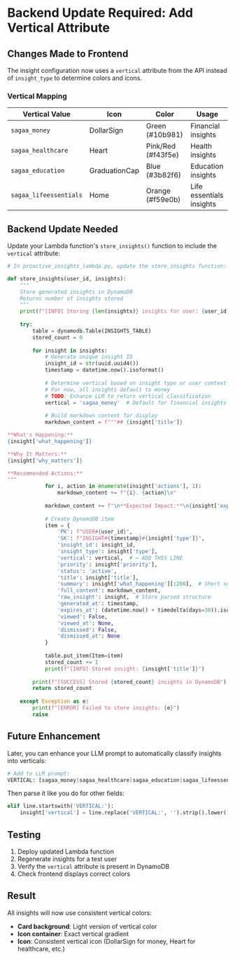 # Backend Update Required: Add Vertical Attribute

## Changes Made to Frontend

The insight configuration now uses a `vertical` attribute from the API instead of `insight_type` to determine colors and icons.

### Vertical Mapping

| Vertical Value | Icon | Color | Usage |
|---------------|------|-------|-------|
| `sagaa_money` | DollarSign | Green (#10b981) | Financial insights |
| `sagaa_healthcare` | Heart | Pink/Red (#f43f5e) | Health insights |
| `sagaa_education` | GraduationCap | Blue (#3b82f6) | Education insights |
| `sagaa_lifeessentials` | Home | Orange (#f59e0b) | Life essentials insights |

## Backend Update Needed

Update your Lambda function's `store_insights()` function to include the `vertical` attribute:

```python
# In proactive_insights_lambda.py, update the store_insights function:

def store_insights(user_id, insights):
    """
    Store generated insights in DynamoDB
    Returns number of insights stored
    """
    print(f"[INFO] Storing {len(insights)} insights for user: {user_id}")
    
    try:
        table = dynamodb.Table(INSIGHTS_TABLE)
        stored_count = 0
        
        for insight in insights:
            # Generate unique insight ID
            insight_id = str(uuid.uuid4())
            timestamp = datetime.now().isoformat()
            
            # Determine vertical based on insight type or user context
            # For now, all insights default to money
            # TODO: Enhance LLM to return vertical classification
            vertical = 'sagaa_money'  # Default for financial insights
            
            # Build markdown content for display
            markdown_content = f"""## {insight['title']}

**What's Happening:**
{insight['what_happening']}

**Why It Matters:**
{insight['why_matters']}

**Recommended Actions:**
"""
            for i, action in enumerate(insight['actions'], 1):
                markdown_content += f"{i}. {action}\n"
            
            markdown_content += f"\n**Expected Impact:**\n{insight['expected_impact']}"
            
            # Create DynamoDB item
            item = {
                'PK': f"USER#{user_id}",
                'SK': f"INSIGHT#{timestamp}#{insight['type']}",
                'insight_id': insight_id,
                'insight_type': insight['type'],
                'vertical': vertical,  # ← ADD THIS LINE
                'priority': insight['priority'],
                'status': 'active',
                'title': insight['title'],
                'summary': insight['what_happening'][:200],  # Short summary
                'full_content': markdown_content,
                'raw_insight': insight,  # Store parsed structure
                'generated_at': timestamp,
                'expires_at': (datetime.now() + timedelta(days=30)).isoformat(),
                'viewed': False,
                'viewed_at': None,
                'dismissed': False,
                'dismissed_at': None
            }
            
            table.put_item(Item=item)
            stored_count += 1
            print(f"[INFO] Stored insight: {insight['title']}")
        
        print(f"[SUCCESS] Stored {stored_count} insights in DynamoDB")
        return stored_count
        
    except Exception as e:
        print(f"[ERROR] Failed to store insights: {e}")
        raise
```

## Future Enhancement

Later, you can enhance your LLM prompt to automatically classify insights into verticals:

```python
# Add to LLM prompt:
VERTICAL: [sagaa_money|sagaa_healthcare|sagaa_education|sagaa_lifeessentials]
```

Then parse it like you do for other fields:

```python
elif line.startswith('VERTICAL:'):
    insight['vertical'] = line.replace('VERTICAL:', '').strip().lower()
```

## Testing

1. Deploy updated Lambda function
2. Regenerate insights for a test user
3. Verify the `vertical` attribute is present in DynamoDB
4. Check frontend displays correct colors

## Result

All insights will now use consistent vertical colors:
- **Card background**: Light version of vertical color
- **Icon container**: Exact vertical gradient
- **Icon**: Consistent vertical icon (DollarSign for money, Heart for healthcare, etc.)
